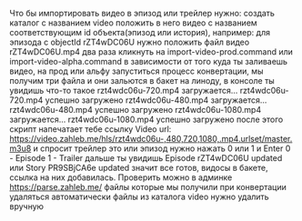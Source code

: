 Что бы импортировать видео в эпизод или трейлер нужно:
создать каталог с названием video
положить в него видео с названием соответствующим id объекта(эпизод или история), например: для эпизода с objectId rZT4wDC06U нужно положить файл видео rZT4wDC06U.mp4
два раза кликнуть на import-video-prod.command или import-video-alpha.command в зависимости от того куда ты заливаешь видео, на прод или альфу
запуститься процесс конвертации, мы получим три файла и они зальются в бакет на линоду, в консоле ты увидишь что-то такое
rzt4wdc06u-720.mp4 загружается...
rzt4wdc06u-720.mp4 успешно загружено
rzt4wdc06u-480.mp4 загружается...
rzt4wdc06u-480.mp4 успешно загружено
rzt4wdc06u-1080.mp4 загружается...
rzt4wdc06u-1080.mp4 успешно загружено
после этого скрипт напечатает тебе ссылку
Video url: https://video.zahleb.me/hls/rzt4wdc06u-,480,720,1080,.mp4.urlset/master.m3u8
и спросит трейлер это или эпизод
нужно нажать 0 или 1 и Enter
0 - Episode 
1 - Trailer
дальше ты увидишь
Episode rZT4wDC06U updated
или
Story PR9SBjCA6e updated
значит все готов, видосы в бакете, ссылка на них добавилась. Проверить можно в админке https://parse.zahleb.me/
файлы которые мы получили при конвертации удаляться автоматически
файлы из каталога video нужно удалить вручную

